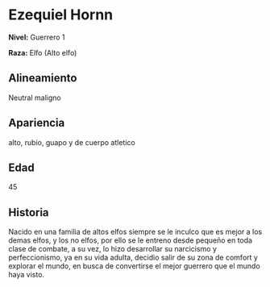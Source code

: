 # Ezequiel Hornn

**Nivel:** Guerrero 1

**Raza:** Elfo (Alto elfo)

## Alineamiento
Neutral maligno

## Apariencia
alto, rubio, guapo y de cuerpo atletico

## Edad
45

## Historia
Nacido en una familia de altos elfos siempre se le inculco que es mejor a los demas elfos, y los no elfos, por ello se le entreno desde pequeño en toda clase de combate, a su vez, lo hizo desarrollar su narcicismo y perfeccionismo, ya en su vida adulta, decidio salir de su zona de comfort y explorar el mundo, en busca de convertirse el mejor guerrero que el mundo haya visto.

